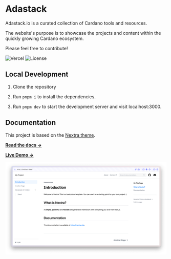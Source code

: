 # Adastack

Adastack.io is a curated collection of Cardano tools and resources.  

The website's purpose is to showcase the projects and content within the quickly growing Cardano ecosystem.  

Please feel free to contribute!

![Vercel](https://therealsujitk-vercel-badge.vercel.app/?app=adastackio1436576985) ![License](https://img.shields.io/badge/license-MIT-blue)

## Local Development

1. Clone the repository

2. Run `pnpm i` to install the dependencies.

3. Run `pnpm dev` to start the development server and visit localhost:3000.

## Documentation

This project is based on the [Nextra theme](https://nextra.site).

[**Read the docs →**](https://nextra.site/docs)

[**Live Demo →**](https://nextra-docs-template.vercel.app)

[![](.github/screenshot.png)](https://nextra-docs-template.vercel.app)
